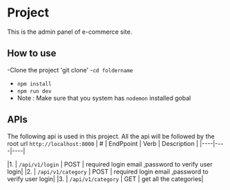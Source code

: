 # Project
This is the admin panel of e-commerce site.

## How to use
-Clone the project 'git clone'
-`cd foldername`
- `npm install`
- `npm run dev`
-   Note : Make sure that you system has `nodemon` installed gobal

## APIs
 The following api is used in this project. All the api will be followed by the root url `http://localhost:8000` 
 | # | EndPpoint |       Verb | Description |
 |----|----|----|
 
 |1. | `/api/v1/login` | POST | required login email ,password to verify user login|
 |2. | `/api/v1/category` | POST | required login email ,password to verify user login|
|3. | `/api/v1/category` | GET | get all the categories|